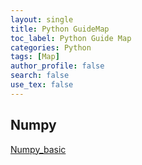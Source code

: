 ```yaml
---
layout: single
title: Python GuideMap
toc_label: Python Guide Map
categories: Python
tags: [Map]
author_profile: false
search: false
use_tex: false
---
```


## Numpy
[Numpy_basic]([Introduction]({{site.url}}/python/Numpy_Basic/))
